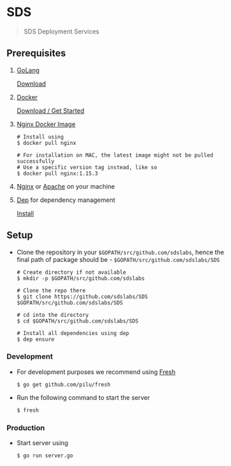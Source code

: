 # SDS

> SDS Deployment Services

## Prerequisites

1. [GoLang](https://golang.org/)

   [Download](https://golang.org/dl/)

2. [Docker](https://www.docker.com/)

   [Download / Get Started](https://www.docker.com/get-started)

3. [Nginx Docker Image](https://hub.docker.com/_/nginx/)

   ```shell
   # Install using
   $ docker pull nginx

   # For installation on MAC, the latest image might not be pulled successfully
   # Use a specific version tag instead, like so
   $ docker pull nginx:1.15.3
   ```

4. [Nginx](https://nginx.org/en/download.html) or [Apache](https://httpd.apache.org/download.cgi) on your machine

5. [Dep](https://golang.github.io/dep/) for dependency management

   [Install](https://golang.github.io/dep/docs/installation.html)

## Setup

- Clone the repository in your `$GOPATH/src/github.com/sdslabs`, hence the final path of package should be - `$GOPATH/src/github.com/sdslabs/SDS`

  ```shell
  # Create directory if not available
  $ mkdir -p $GOPATH/src/github.com/sdslabs

  # Clone the repo there
  $ git clone https://github.com/sdslabs/SDS $GOPATH/src/github.com/sdslabs/SDS

  # cd into the directory
  $ cd $GOPATH/src/github.com/sdslabs/SDS

  # Install all dependencies using dep
  $ dep ensure
  ```

### Development

- For development purposes we recommend using [Fresh](https://github.com/pilu/fresh)

  ```shell
  $ go get github.com/pilu/fresh
  ```

- Run the following command to start the server
  ```shell
  $ fresh
  ```

### Production

- Start server using
  ```shell
  $ go run server.go
  ```
